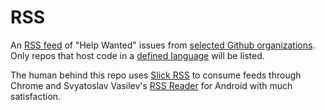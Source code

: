 # RSS

An [RSS feed](https://botonomi.github.io/RSS/feed.xml) of "Help Wanted" issues from [selected Github organizations](.github/workflows/RSS.yml#L22). 
Only repos that host code in a [defined language](.github/workflows/RSS.yml#L23) will be listed.

The human behind this repo uses [Slick RSS](https://github.com/hecktarzuli/slick-rss) to consume feeds through Chrome and Svyatoslav Vasilev's [RSS Reader](https://play.google.com/store/apps/details?id=com.madsvyat.simplerssreader&hl=en_US) for Android with much satisfaction.
